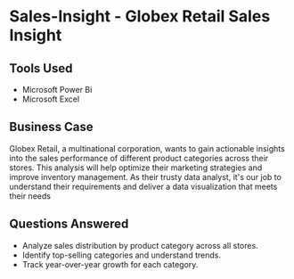 # Sales-Insight - Globex Retail Sales Insight

## Tools Used
- Microsoft Power Bi
- Microsoft Excel

## Business Case
Globex Retail, a multinational corporation, wants to gain actionable insights into the sales performance of different product categories across their stores. This analysis will help optimize their marketing strategies and improve inventory management. As their trusty data analyst, it's our job to understand their requirements and deliver a data visualization that meets their needs

## Questions Answered
- Analyze sales distribution by product category across all stores.
- Identify top-selling categories and understand trends.
- Track year-over-year growth for each category.
